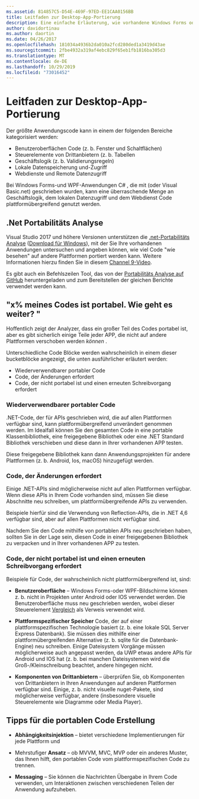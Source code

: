 ```yaml
---
ms.assetid: 814857C5-D54E-469F-97ED-EE1CAA0156BB
title: Leitfaden zur Desktop-App-Portierung
description: Eine einfache Erläuterung, wie vorhandene Windows Forms oder WPF-apps entkoppelt werden, um plattformübergreifende Apps für die Ausführung unter macOS, Ios, Android und UWP/Windows 10 zu erstellen.
author: davidortinau
ms.author: daortin
ms.date: 04/26/2017
ms.openlocfilehash: 181034a4936b2da010a2fcd280ded1a3419d43ae
ms.sourcegitcommit: 2fbe4932a319af4ebc829f65eb1fb1816ba305d3
ms.translationtype: MT
ms.contentlocale: de-DE
ms.lasthandoff: 10/29/2019
ms.locfileid: "73016452"
---
```

# <a name="desktop-app-porting-guidance"></a>Leitfaden zur Desktop-App-Portierung

Der größte Anwendungscode kann in einem der folgenden Bereiche kategorisiert werden:

- Benutzeroberflächen Code (z. b. Fenster und Schaltflächen)
- Steuerelemente von Drittanbietern (z. b. Tabellen
- Geschäftslogik (z. b. Validierungsregeln)
- Lokale Datenspeicherung und-Zugriff
- Webdienste und Remote Datenzugriff

Bei Windows Forms-und WPF-Anwendungen C# , die mit (oder Visual Basic.net) geschrieben wurden, kann eine überraschende Menge an Geschäftslogik, dem lokalen Datenzugriff und dem Webdienst Code plattformübergreifend genutzt werden.

## <a name="net-portability-analyzer"></a>.Net Portabilitäts Analyse

Visual Studio 2017 und höhere Versionen unterstützen die [.net-Portabilitäts Analyse](https://docs.microsoft.com/dotnet/articles/standard/portability-analyzer) ([Download für Windows](https://marketplace.visualstudio.com/items?itemName=ConnieYau.NETPortabilityAnalyzer)), mit der Sie Ihre vorhandenen Anwendungen untersuchen und angeben können, wie viel Code "wie besehen" auf andere Plattformen portiert werden kann. Weitere Informationen hierzu finden Sie in diesem [Channel 9-Video](https://channel9.msdn.com/Blogs/Seth-Juarez/A-Brief-Look-at-the-NET-Portability-Analyzer).

Es gibt auch ein Befehlszeilen Tool, das von der [Portabilitäts Analyse auf GitHub](https://github.com/Microsoft/dotnet-apiport) heruntergeladen und zum Bereitstellen der gleichen Berichte verwendet werden kann.

## <a name="x-of-my-code-is-portable-what-next"></a>"x% meines Codes ist portabel. Wie geht es weiter? "

Hoffentlich zeigt der Analyzer, dass ein großer Teil des Codes portabel ist, aber es gibt sicherlich einige Teile jeder APP, die nicht auf andere Plattformen verschoben werden _können_ .

Unterschiedliche Code Blöcke werden wahrscheinlich in einem dieser bucketblöcke angezeigt, die unten ausführlicher erläutert werden:

- Wiederverwendbarer portabler Code
- Code, der Änderungen erfordert
- Code, der nicht portabel ist und einen erneuten Schreibvorgang erfordert

### <a name="re-useable-portable-code"></a>Wiederverwendbarer portabler Code

.NET-Code, der für APIs geschrieben wird, die auf allen Plattformen verfügbar sind, kann plattformübergreifend unverändert genommen werden. Im Idealfall können Sie den gesamten Code in eine portable Klassenbibliothek, eine freigegebene Bibliothek oder eine .NET Standard Bibliothek verschieben und diese dann in Ihrer vorhandenen APP testen.

Diese freigegebene Bibliothek kann dann Anwendungsprojekten für andere Plattformen (z. b. Android, Ios, macOS) hinzugefügt werden.

### <a name="code-that-requires-changes"></a>Code, der Änderungen erfordert

Einige .NET-APIs sind möglicherweise nicht auf allen Plattformen verfügbar. Wenn diese APIs in Ihrem Code vorhanden sind, müssen Sie diese Abschnitte neu schreiben, um plattformübergreifende APIs zu verwenden.

Beispiele hierfür sind die Verwendung von Reflection-APIs, die in .NET 4,6 verfügbar sind, aber auf allen Plattformen nicht verfügbar sind.

Nachdem Sie den Code mithilfe von portablen APIs neu geschrieben haben, sollten Sie in der Lage sein, diesen Code in einer freigegebenen Bibliothek zu verpacken und in Ihrer vorhandenen APP zu testen.

### <a name="code-that-isnt-portable-and-requires-a-re-write"></a>Code, der nicht portabel ist und einen erneuten Schreibvorgang erfordert

Beispiele für Code, der wahrscheinlich nicht plattformübergreifend ist, sind:

- **Benutzeroberfläche** – Windows Forms-oder WPF-Bildschirme können z. b. nicht in Projekten unter Android oder IOS verwendet werden. Die Benutzeroberfläche muss neu geschrieben werden, wobei dieser Steuerelement [Vergleich](~/cross-platform/desktop/controls/index.md) als Verweis verwendet wird.

- **Plattformspezifischer Speicher** Code, der auf einer plattformspezifischen Technologie basiert (z. b. eine lokale SQL Server Express Datenbank). Sie müssen dies mithilfe einer plattformübergreifenden Alternative (z. b. sqlite für die Datenbank-Engine) neu schreiben.
Einige Dateisystem Vorgänge müssen möglicherweise auch angepasst werden, da UWP etwas andere APIs für Android und IOS hat (z. b. bei manchen Dateisystemen wird die Groß-/Kleinschreibung beachtet, andere hingegen nicht.

- **Komponenten von Drittanbietern** – überprüfen Sie, ob Komponenten von Drittanbietern in Ihren Anwendungen auf anderen Plattformen verfügbar sind. Einige, z. b. nicht visuelle nuget-Pakete, sind möglicherweise verfügbar, andere (insbesondere visuelle Steuerelemente wie Diagramme oder Media Player).

## <a name="tips-for-making-code-portable"></a>Tipps für die portablen Code Erstellung

- **Abhängigkeitsinjektion** – bietet verschiedene Implementierungen für jede Plattform und

- Mehrstufiger **Ansatz** – ob MVVM, MVC, MVP oder ein anderes Muster, das Ihnen hilft, den portablen Code vom plattformspezifischen Code zu trennen.

- **Messaging** – Sie können die Nachrichten Übergabe in Ihrem Code verwenden, um Interaktionen zwischen verschiedenen Teilen der Anwendung aufzuheben.
